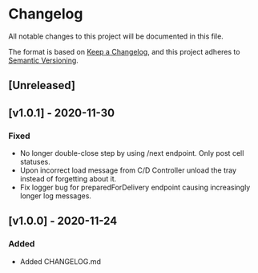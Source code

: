 # Changelog
All notable changes to this project will be documented in this file.

The format is based on [Keep a Changelog](https://keepachangelog.com/en/1.0.0/),
and this project adheres to [Semantic Versioning](https://semver.org/spec/v2.0.0.html).

## [Unreleased]

## [v1.0.1] - 2020-11-30
### Fixed
- No longer double-close step by using /next endpoint. Only post cell statuses.
- Upon incorrect load message from C/D Controller unload the tray instead of
  forgetting about it.
- Fix logger bug for preparedForDelivery endpoint causing increasingly longer
  log messages.
## [v1.0.0] - 2020-11-24
### Added
- Added CHANGELOG.md

